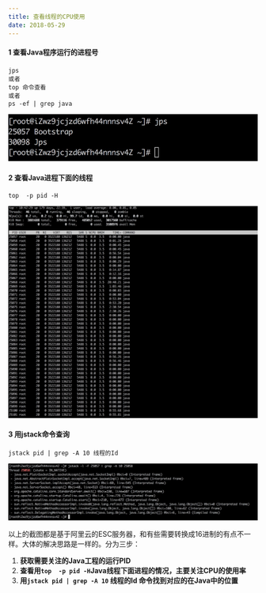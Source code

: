 ```yaml
---
title: 查看线程的CPU使用
date: 2018-05-29
---
```

#### 1 查看Java程序运行的进程号

```
jps
或者
top 命令查看
或者
ps -ef | grep java
```

![图解](https://github.com/mxsm/document/blob/master/image/JSE/%E7%BA%BF%E4%B8%8A%E6%9F%A5%E9%97%AE%E9%A2%98/jps%E5%91%BD%E4%BB%A4.jpg?raw=true)

#### 2 查看Java进程下面的线程

```
top  -p pid -H
```

![图](https://github.com/mxsm/document/blob/master/image/JSE/%E7%BA%BF%E4%B8%8A%E6%9F%A5%E9%97%AE%E9%A2%98/%E6%9F%A5%E7%9C%8BJava%E8%BF%9B%E7%A8%8B%E4%B8%8B%E7%9A%84%E7%BA%BF%E7%A8%8B.jpg?raw=true)

#### 3 用jstack命令查询

```
jstack pid | grep -A 10 线程的Id
```

![图](https://github.com/mxsm/document/blob/master/image/JSE/%E7%BA%BF%E4%B8%8A%E6%9F%A5%E9%97%AE%E9%A2%98/%E6%9F%A5%E7%9C%8Bjava%E7%BA%BF%E7%A8%8B%E7%9A%84%E6%83%85%E5%86%B5.jpg?raw=true)

以上的截图都是基于阿里云的ESC服务器，和有些需要转换成16进制的有点不一样。大体的解决思路是一样的。分为三步：

1. **获取需要关注的Java工程的运行PID**
2. **查看用`top  -p pid -H`Java线程下面进程的情况，主要关注CPU的使用率**
3. **用`jstack pid | grep -A 10` 线程的Id 命令找到对应的在Java中的位置**

